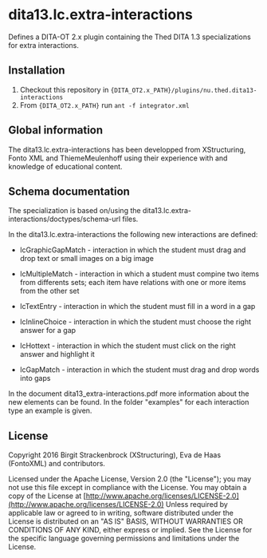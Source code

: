 # dita13.lc.extra-interactions

Defines a DITA-OT 2.x plugin containing the Thed DITA 1.3 specializations for extra interactions.

## Installation

1. Checkout this repository in ```{DITA_OT2.x_PATH}/plugins/nu.thed.dita13-interactions```
2. From ```{DITA_OT2.x_PATH}``` run ```ant -f integrator.xml```

## Global information

The dita13.lc.extra-interactions has been developped from XStructuring, Fonto XML and ThiemeMeulenhoff using their experience with and knowledge of educational content.

## Schema documentation

The specialization is based on/using the dita13.lc.extra-interactions/doctypes/schema-url files.

In the dita13.lc.extra-interactions the following new interactions are defined:

* lcGraphicGapMatch - interaction in which the student must drag and drop text or small images on a big image

* lcMultipleMatch - interaction in which a student must compine two items from differents sets; each item have relations with one or more items from the other set

* lcTextEntry - interaction in which the student must fill in a word in a gap

* lcInlineChoice - interaction in which the student must choose the right answer for a gap

* lcHottext - interaction in which the student must click on the right answer and highlight it

* lcGapMatch - interaction in which the student must drag and drop words into gaps

In the document dita13_extra-interactions.pdf more information about the new elements can be found.
In the folder "examples" for each interaction type an example is given.


## License

Copyright 2016 Birgit Strackenbrock (XStructuring), Eva de Haas (FontoXML) and contributors.

Licensed under the Apache License, Version 2.0 (the "License");
you may not use this file except in compliance with the License.
You may obtain a copy of the License at
[http://www.apache.org/licenses/LICENSE-2.0](http://www.apache.org/licenses/LICENSE-2.0)
Unless required by applicable law or agreed to in writing, software
distributed under the License is distributed on an "AS IS" BASIS,
WITHOUT WARRANTIES OR CONDITIONS OF ANY KIND, either express or implied.
See the License for the specific language governing permissions and
limitations under the License.

